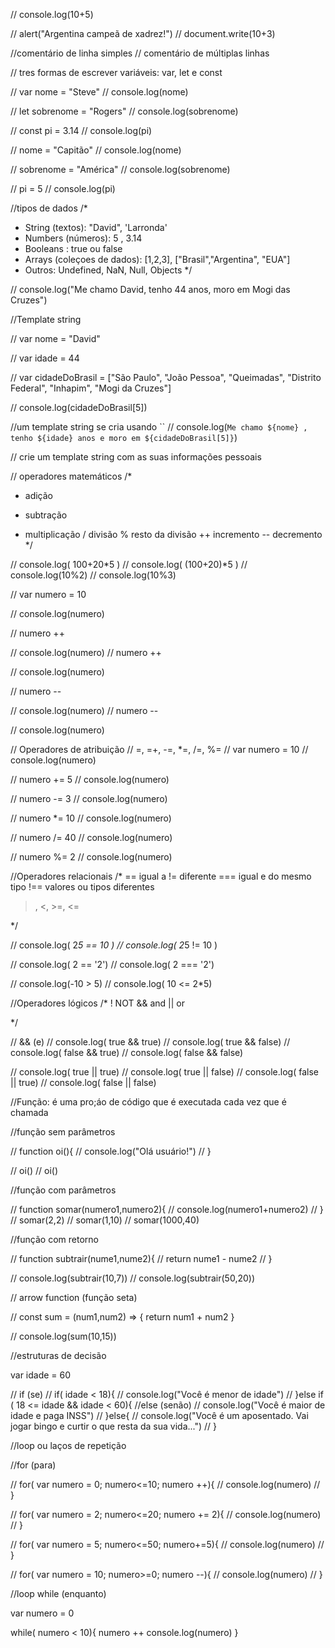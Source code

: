 <iframe src="https://tech.io/snippet-widget/JTrWU6i" width="100%" frameborder="0" scrolling="no" allowtransparency="true" style="visibility:hidden">
</iframe>
<script>if(void 0===window.techioScriptInjected){window.techioScriptInjected=!0;var script=document.createElement("script");script.src="https://files.codingame.com/codingame/iframe-v-1-4.js",(document.head||document.body).appendChild(script)}</script>
// console.log(10+5)

// alert("Argentina campeã de xadrez!")
// document.write(10+3)

//comentário de linha simples
// comentário de múltiplas linhas


// tres formas de escrever variáveis: var, let e const

// var nome = "Steve"
// console.log(nome)

// let sobrenome = "Rogers"
// console.log(sobrenome)

// const pi = 3.14
// console.log(pi)

// nome = "Capitão"
// console.log(nome)

// sobrenome = "América"
// console.log(sobrenome)

// pi = 5
// console.log(pi)

//tipos de dados 
/*
- String (textos): "David", 'Larronda'
- Numbers (números): 5 , 3.14
- Booleans : true ou false
- Arrays (coleçoes de dados): [1,2,3], ["Brasil","Argentina", "EUA"]
- Outros: Undefined, NaN, Null, Objects
*/

// console.log("Me chamo David, tenho 44 anos, moro em Mogi das Cruzes")

//Template string

// var nome = "David"

// var idade = 44

// var cidadeDoBrasil = ["São Paulo", "João Pessoa", "Queimadas", "Distrito Federal", "Inhapim", "Mogi da Cruzes"]

// console.log(cidadeDoBrasil[5])

//um template string se cria usando ``
// console.log(`Me chamo ${nome} , tenho ${idade} anos e moro em ${cidadeDoBrasil[5]}`)

// crie um template string com as suas informações pessoais

// operadores matemáticos
/*
+ adição
- subtração
* multiplicação
/ divisão
% resto da divisão
++ incremento
-- decremento
 */

// console.log( 100+20*5 )
// console.log( (100+20)*5 )
// console.log(10%2)
// console.log(10%3)

// var numero = 10

// console.log(numero)

// numero ++

// console.log(numero)
// numero ++

// console.log(numero)

// numero --

// console.log(numero)
// numero --

// console.log(numero)

// Operadores de atribuição
// =, =+, -=, *=, /=, %=
// var numero = 10
// console.log(numero)

// numero += 5
// console.log(numero)

// numero -= 3
// console.log(numero)

// numero *= 10
// console.log(numero)

// numero /= 40
// console.log(numero)

// numero %= 2
// console.log(numero)

//Operadores relacionais
/*
== igual a 
!= diferente
=== igual e do mesmo tipo
!== valores ou tipos diferentes
>, <, >=, <=

 */

// console.log( 2*5 == 10 )
// console.log( 2*5 != 10 )

// console.log( 2 == '2')
// console.log( 2 === '2')

// console.log(-10 > 5)
// console.log( 10 <= 2*5)

//Operadores lógicos
/*
! NOT 
&& and 
|| or

 */

//  && (e)
// console.log( true && true)
// console.log( true && false)
// console.log( false && true)
// console.log( false && false)

// console.log( true || true)
// console.log( true || false)
// console.log( false || true)
// console.log( false || false)

//Função: é uma pro;áo de código que é executada cada vez que é chamada

//função sem parâmetros

// function oi(){
//   console.log("Olá usuário!")
// }

// oi()
// oi()

//função com parâmetros

// function somar(numero1,numero2){
//   console.log(numero1+numero2)
// }
// somar(2,2)
// somar(1,10)
// somar(1000,40)

//função com retorno

// function subtrair(nume1,nume2){
//   return nume1 - nume2
// }

// console.log(subtrair(10,7))
// console.log(subtrair(50,20))

// arrow function (função seta)

// const sum = (num1,num2) => { return num1 + num2 }

// console.log(sum(10,15))

//estruturas de decisão

var idade = 60

// if (se)
// if( idade < 18){
//  console.log("Você é menor de idade")
// }else if ( 18 <= idade && idade < 60){ //else (senão)
//   console.log("Você é maior de idade e paga INSS")
// }else{
//   console.log("Você é um aposentado. Vai jogar bingo e curtir o que resta da sua vida...")
// }

//loop ou laços de repetição

//for (para)

// for( var numero = 0; numero<=10; numero ++){
//  console.log(numero)
// }

// for( var numero = 2; numero<=20; numero += 2){
//  console.log(numero)
// }

// for( var numero = 5; numero<=50; numero+=5){
// console.log(numero)
// }

// for( var numero = 10; numero>=0; numero --){
// console.log(numero)
// }

//loop while (enquanto)

var numero = 0

while( numero < 10){
numero ++
console.log(numero)
}








